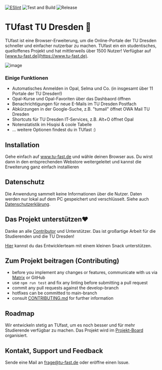 [![ESlint](https://badges.aleen42.com/src/eslint.svg)](https://eslint.org/)
![Test and Build](https://github.com/TUfast-TUD/TUfast_TUD/actions/workflows/node.js.yml/badge.svg?branch=main)
![Release](https://github.com/TUfast-TUD/TUfast_TUD/actions/workflows/release.yml/badge.svg?branch=main)


# TUfast TU Dresden 🚀
TUfast ist eine Browser-Erweiterung, um die Online-Portale der TU Dresden schneller und einfacher nutzerbar zu machen. TUfast ein ein studentisches, quelloffenes Projekt und hat mittlerweils über 1500 Nutzer! Verfügbar auf [www.tu-fast.de](https://www.tu-fast.de).

![image](https://user-images.githubusercontent.com/31124624/115123463-72e24980-9fbd-11eb-8ff9-7466ba8e0df2.png)

### Einige Funktionen
 - Automatisches Anmelden in Opal, Selma und Co. (in insgesamt über 11 Portale der TU Dresden!)
 - Opal-Kurse und Opal-Favoriten über das Dashbaord öffnen
 - Benachrichtigungen für neue E-Mails im TU Dresden Postfach
 - Abkürzungen in der Google-Suche, z.B. "tumail" öffnet OWA Mail TU Dresden
 - Shortcuts für TU Dresden IT-Services, z.B. Alt+O öffnet Opal
 - Notenstatistik im Hisqisi & coole Tabelle
 - ... weitere Optionen findest du in TUfast :)

## Installation
Gehe einfach auf www.tu-fast.de und wähle deinen Browser aus. Du wirst dann in den entsprechenden Webstore weitergeleitet und kannst die Erweiterung ganz einfach installieren

## Datenschutz
Die Anwendung sammelt keine Informationen über die Nutzer. Daten werden nur lokal auf dem PC gespeichert und verschlüsselt.
Siehe auch [Datenschutzerklärung](https://docs.google.com/document/d/1m3LCzlRMlEUR_TbMgP7Ha7MA7jN9mJ6gfyRhCRfUxuM/edit?usp=sharing).

## Das Projekt unterstützen❤️
Danke an alle [Contributor](https://github.com/TUfast-TUD/TUfast_TUD/graphs/contributors) und Unterstützer. Das ist großartige Arbeit für die Studierenden und die TU Dresden!

[Hier](https://www.buymeacoffee.com/olihausdoerfer) kannst du das Entwicklerteam mit einem kleinen Snack unterstützen.

## Zum Projekt beitragen (Contributing)
- before you implement any changes or features, communicate with us via [Matrix](https://matrix.to/#/#tu-fast:tu-dresden.de) or GitHub
- use `npm run test` and fix any linting before submitting a pull request
- commit any pull requests against the develop-branch
- hotfixes can be committed to main-branch
- consult [CONTRIBUTING.md](https://github.com/TUfast-TUD/TUfast_TUD/blob/main/CONTRIBUTING.md) for further information

## Roadmap
Wir entwickeln stetig an TUfast, um es noch besser und für mehr Studierende verfügbar zu machen. Das Projekt wird im [Projekt-Board](https://github.com/orgs/TUfast-TUD/projects/1) organisiert.

## Kontakt, Support und Feedback
Sende eine Mail an frage@tu-fast.de oder eröffne einen Issue.

